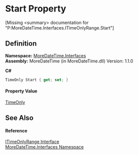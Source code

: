 # Start Property


\[Missing &lt;summary&gt; documentation for "P:MoreDateTime.Interfaces.ITimeOnlyRange.Start"\]



## Definition
**Namespace:** <a href="ef345705-d0d8-5472-d7be-04b87d131a0e">MoreDateTime.Interfaces</a>  
**Assembly:** MoreDateTime (in MoreDateTime.dll) Version: 1.1.0

**C#**
``` C#
TimeOnly Start { get; set; }
```



#### Property Value
<a href="https://learn.microsoft.com/dotnet/api/system.timeonly" target="_blank" rel="noopener noreferrer">TimeOnly</a>

## See Also


#### Reference
<a href="5d962576-7a0e-5fa7-2f8f-90f9d99b3733">ITimeOnlyRange Interface</a>  
<a href="ef345705-d0d8-5472-d7be-04b87d131a0e">MoreDateTime.Interfaces Namespace</a>  
